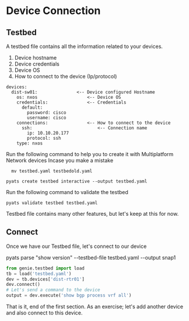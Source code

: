 # Device Connection

## Testbed

A testbed file contains all the information related to your devices.

1. Device hostname
2. Device credentials
3. Device OS
4. How to connect to the device (Ip/protocol)


```
devices:
  dist-sw01:               <-- Device configured Hostname
    os: nxos                   <-- Device OS
    credentials:               <-- Credentials
      default:
        password: cisco
        username: cisco
    connections:               <-- How to connect to the device
      ssh:                         <-- Connection name
        ip: 10.10.20.177
        protocol: ssh
    type: nxos
```

Run the following command to help you to create it with Multiplatform Network devices
Incase you make a mistake 

```
  mv testbed.yaml testbedold.yaml
```

```
pyats create testbed interactive --output testbed.yaml
```

Run the following command to validate the testbed

```
pyats validate testbed testbed.yaml
```

Testbed file contains many other features, but let's keep at this for now.

## Connect

Once we have our Testbed file, let's connect to our device

pyats parse "show version" --testbed-file testbed.yaml --output snap1

```python
from genie.testbed import load
tb = load('testbed.yaml')
dev = tb.devices['dist-rtr01']
dev.connect()
# Let's send a command to the device
output = dev.execute('show bgp process vrf all')
```

That is it,  end of the first section. As an exercise; let's add another
device and also connect to this device.
